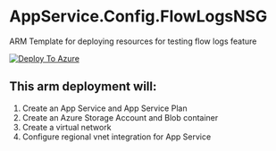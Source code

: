 # AppService.Config.FlowLogsNSG
ARM Template for deploying resources for testing flow logs feature

[![Deploy To Azure](https://aka.ms/deploytoazurebutton)](https://portal.azure.com/#create/Microsoft.Template/uri/https%3A%2F%2Fraw.githubusercontent.com%2Famymcel%2FAppService.Config.Specialist.Vnet.2%2Fmain%2Fazuredeploy.json)

## This arm deployment will:
1. Create an App Service and App Service Plan
2. Create an Azure Storage Account and Blob container
3. Create a virtual network
4. Configure regional vnet integration for App Service
